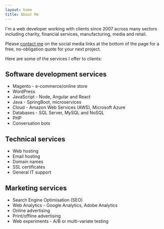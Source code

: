 ```yaml
---
layout: home
title: About Me
---
```

I'm a web developer working with clients since 2007 across many sectors including charity, financial services, manufacturing, media and retail.

Please [contact me](/contact/) on the social media links at the bottom of the page for a free, no-obligation quote for your next project.

Here are some of the services I offer to clients:

## Software development services
* Magento - e-commerce/online store
* WordPress
* JavaScript - Node, Angular and React
* Java - SpringBoot, microservices
* Cloud - Amazon Web Services (AWS), Microsoft Azure
* Databases - SQL Server, MySQL and NoSQL
* PHP
* Conversation bots

## Technical services
* Web hosting
* Email hosting
* Domain names
* SSL certificates
* General IT support

## Marketing services
* Search Engine Optimisation (SEO)
* Web Analytics - Google Analytics, Adobe Analytics
* Online advertising
* Print/offline advertising
* Web experiments - A/B or multi-variate testing
